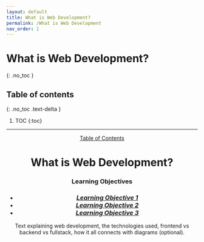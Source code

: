 ```yaml
---
layout: default
title: What is Web Development?
permalink: /What is Web Development
nav_order: 1
---
```


# What is Web Development?
{: .no_toc }

## Table of contents
{: .no_toc .text-delta }

1. TOC
{:toc}

---


<body>
<header>
<a href="..">Table of Contents</a>
<h1>What is Web Development?</h1>
<h3>Learning Objectives</h3>

<h3>
    <ul>
    <li><a href ="#LO_1"><i>Learning Objective 1</i></a></li>
    <li><a href ="#LO_2"><i>Learning Objective 2</i></a></li>
    <li><a href ="#LO_3"><i>Learning Objective 3</i></a></li>
    </ul>
</h3>

<p>Text explaining web development, the technologies used, frontend vs backend vs fullstack, how it all connects with diagrams (optional).</P>
</header>

<main>
<section id = "LO_1">
</section>

<section id = "LO_2">
</section>

<section id = "LO_3">
</section>
</main>

</body>